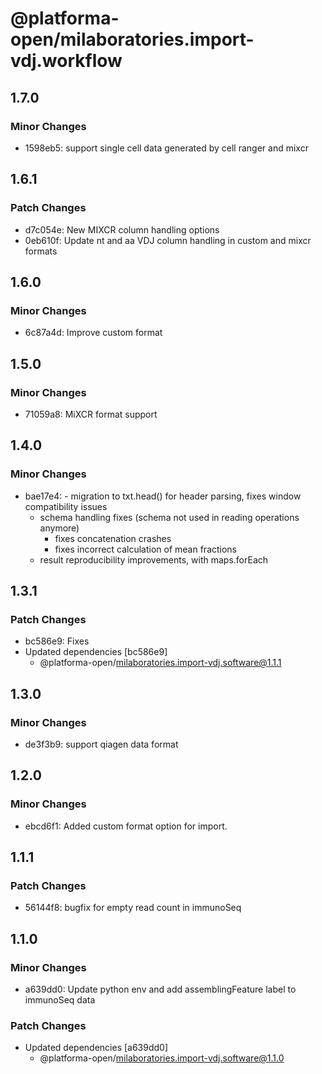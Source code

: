 # @platforma-open/milaboratories.import-vdj.workflow

## 1.7.0

### Minor Changes

- 1598eb5: support single cell data generated by cell ranger and mixcr

## 1.6.1

### Patch Changes

- d7c054e: New MIXCR column handling options
- 0eb610f: Update nt and aa VDJ column handling in custom and mixcr formats

## 1.6.0

### Minor Changes

- 6c87a4d: Improve custom format

## 1.5.0

### Minor Changes

- 71059a8: MiXCR format support

## 1.4.0

### Minor Changes

- bae17e4: - migration to txt.head() for header parsing, fixes window compatibility issues
  - schema handling fixes (schema not used in reading operations anymore)
    - fixes concatenation crashes
    - fixes incorrect calculation of mean fractions
  - result reproducibility improvements, with maps.forEach

## 1.3.1

### Patch Changes

- bc586e9: Fixes
- Updated dependencies [bc586e9]
  - @platforma-open/milaboratories.import-vdj.software@1.1.1

## 1.3.0

### Minor Changes

- de3f3b9: support qiagen data format

## 1.2.0

### Minor Changes

- ebcd6f1: Added custom format option for import.

## 1.1.1

### Patch Changes

- 56144f8: bugfix for empty read count in immunoSeq

## 1.1.0

### Minor Changes

- a639dd0: Update python env and add assemblingFeature label to immunoSeq data

### Patch Changes

- Updated dependencies [a639dd0]
  - @platforma-open/milaboratories.import-vdj.software@1.1.0
